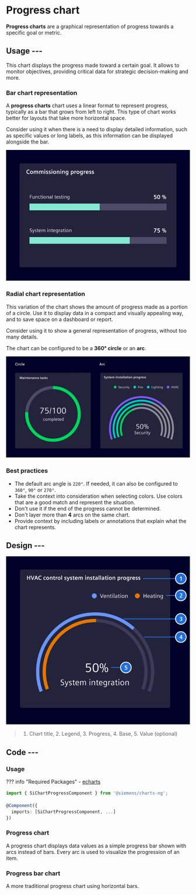 # Progress chart

**Progress charts** are a graphical representation of progress towards a
specific goal or metric.

## Usage ---

This chart displays the progress made toward a certain goal. It allows to
monitor objectives, providing critical data for strategic decision-making and
more.

### Bar chart representation

A **progress charts** chart uses a linear format to represent progress,
typically as a bar that grows from left to right. This type of chart works
better for layouts that take more horizontal space.

Consider using it when there is a need to display detailed information, such as
specific values or long labels, as this information can be displayed alongside
the bar.

![Progress bar chart](images/progress-chart-bar.png)

### Radial chart representation

This variation of the chart shows the amount of progress made as a portion of a
circle. Use it to display data in a compact and visually appealing way, and to
save space on a dashboard or report.

Consider using it to show a general representation of progress, without too many
details.

The chart can be configured to be a **360° circle** or an **arc**.

![Progress arc chart](images/progress-chart-arc.png)

### Best practices

- The default arc angle is `220°`. If needed, it can also be configured to
  `360°`, `90°` or `270°`.
- Take the context into consideration when selecting colors. Use colors that are
  a good match and represent the situation.
- Don't use it if the end of the progress cannot be determined.
- Don't layer more than **4** arcs on the same chart.
- Provide context by including labels or annotations that explain what the chart
  represents.

## Design ---

![Progress chart elements](images/progress-chart-elements.png)

> 1. Chart title, 2. Legend, 3. Progress, 4. Base, 5. Value (optional)

## Code ---

### Usage

??? info "Required Packages"
    - [echarts](https://www.npmjs.com/package/echarts)

```ts
import { SiChartProgressComponent } from '@siemens/charts-ng';

@Component({
  imports: [SiChartProgressComponent, ...]
})
```

<!-- markdownlint-disable-next-line MD024-->
### Progress chart

A progress chart displays data values as a simple progress bar shown with arcs
instead of bars. Every arc is used to visualize the progression of an item.

<si-docs-component example="si-charts/si-chart-progress" height="400"></si-docs-component>

<si-docs-api component="SiChartProgressComponent" package="@siemens/charts-ng" hideImplicitlyPublic="true"></si-docs-api>

### Progress bar chart

A more traditional progress chart using horizontal bars.

<si-docs-component example="si-charts/si-chart-progress-bar" height="400"></si-docs-component>

<si-docs-api component="SiChartProgressBarComponent" package="@siemens/charts-ng" hideImplicitlyPublic="true"></si-docs-api>

<si-docs-types></si-docs-types>
